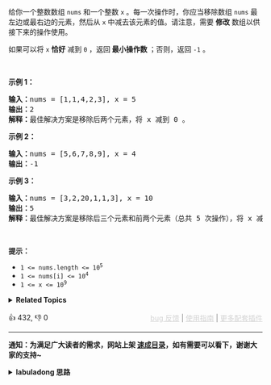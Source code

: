 <p>给你一个整数数组 <code>nums</code> 和一个整数 <code>x</code> 。每一次操作时，你应当移除数组 <code>nums</code> 最左边或最右边的元素，然后从 <code>x</code> 中减去该元素的值。请注意，需要 <strong>修改</strong> 数组以供接下来的操作使用。</p>

<p>如果可以将 <code>x</code>&nbsp;<strong>恰好</strong> 减到&nbsp;<code>0</code> ，返回<strong> 最小操作数 </strong>；否则，返回 <code>-1</code> 。</p>

<p>&nbsp;</p>

<p><strong>示例 1：</strong></p>

<pre>
<strong>输入：</strong>nums = [1,1,4,2,3], x = 5
<strong>输出：</strong>2
<strong>解释：</strong>最佳解决方案是移除后两个元素，将 x 减到 0 。
</pre>

<p><strong>示例 2：</strong></p>

<pre>
<strong>输入：</strong>nums = [5,6,7,8,9], x = 4
<strong>输出：</strong>-1
</pre>

<p><strong>示例 3：</strong></p>

<pre>
<strong>输入：</strong>nums = [3,2,20,1,1,3], x = 10
<strong>输出：</strong>5
<strong>解释：</strong>最佳解决方案是移除后三个元素和前两个元素（总共 5 次操作），将 x 减到 0 。
</pre>

<p>&nbsp;</p>

<p><strong>提示：</strong></p>

<ul> 
 <li><code>1 &lt;= nums.length &lt;= 10<sup>5</sup></code></li> 
 <li><code>1 &lt;= nums[i] &lt;= 10<sup>4</sup></code></li> 
 <li><code>1 &lt;= x &lt;= 10<sup>9</sup></code></li> 
</ul>

<details><summary><strong>Related Topics</strong></summary>数组 | 哈希表 | 二分查找 | 前缀和 | 滑动窗口</details><br>

<div>👍 432, 👎 0<span style='float: right;'><span style='color: gray;'><a href='https://github.com/labuladong/fucking-algorithm/issues' target='_blank' style='color: lightgray;text-decoration: underline;'>bug 反馈</a> | <a href='https://labuladong.online/algo/fname.html?fname=jb插件简介' target='_blank' style='color: lightgray;text-decoration: underline;'>使用指南</a> | <a href='https://labuladong.online/algo/' target='_blank' style='color: lightgray;text-decoration: underline;'>更多配套插件</a></span></span></div>

<div id="labuladong"><hr>

**通知：为满足广大读者的需求，网站上架 [速成目录](https://labuladong.online/algo/intro/quick-learning-plan/)，如有需要可以看下，谢谢大家的支持~**

<details><summary><strong>labuladong 思路</strong></summary>


<div id="labuladong_solution_zh">

## 基本思路

很多读者第一眼看到这个题，可能就想到了递归算法来穷举所有可能的操作方法对吧？每次我可以选择移除最左边或最右边的元素，然后对剩下的数组递归调用，直到 `x` 减到 0，肯定可以算出最小的操作数。

这很好，说明大家已经理解并运用了「算法本质是穷举」的思想，对于容易穷举的，用 for 循环遍历；对于每次选择之间互相关联的，用递归算法借助递归树穷举。

但是这里可以用到我在 [时空复杂度分析实用指南](https://labuladong.online/algo/essential-technique/complexity-analysis/) 中分享的小技巧，你看完题就知道这题不能用递归：就是看数据规模预估反推算法思路。

这道题的数据规模是 `1 <= nums.length <= 10^5`，这就意味着递归算法的时间复杂度不能达到 `O(2^n)` 这个级别，因为 10^5 的平方就是 10^10，这个数量级，在任何判题平台都是不能被接受的。

你如果用递归算法，且不说指数级复杂度的回溯算法了，即便你能用动态规划算法消除重叠子问题，那你至少也要用两个状态，也就是数组两端 `i, j` 的索引位置。那么时空复杂度最起码都要 `O(2^n)`，所以这道题不适合用递归算法。

有了上面的分析，你必须再观察观察，转换一下思路。题目让你从边缘删除掉和为 `x` 的元素，那剩下来的是什么？剩下来的是不是就是 `nums` 中的一个子数组？让你尽可能少地从边缘删除元素说明什么？是不是就是说剩下来的这个子数组大小尽可能的大？

**所以，这道题等价于让你寻找 `nums` 中元素和为 `sum(nums) - x` 的最长子数组**。

寻找子数组就是考察滑动窗口技巧。前文 [滑动窗口框架](https://labuladong.online/algo/essential-technique/sliding-window-framework/) 说过，使用滑动窗口算法需要搞清楚以下几个问题：

1、什么时候应该扩大窗口？

2、什么时候应该缩小窗口？

3、什么时候得到一个合法的答案？

针对本题，以上三个问题的答案是：

1、当窗口内元素之和小于目标和 `target` 时，扩大窗口，让窗口内元素和增加。

2、当窗口内元素之和大于目标和 `target` 时，缩小窗口，让窗口内元素和减小。

3、当窗口内元素之和等于目标和 `target` 时，找到一个符合条件的子数组，我们想找的是最长的子数组长度。

> 注意：类似 [✨713. 乘积小于 K 的子数组](/problems/subarray-product-less-than-k/)，之所以本题可以用滑动窗口，关键是题目说了 `nums` 中的元素都是正数，这就保证了只要有元素加入窗口，和一定变大，只要有元素离开窗口，和一定变小。
>
> 你想想如果存在负数的话就没有这个性质了，也就不能确定什么时候扩大和缩小窗口，也就不能使用滑动窗口算法，而应该使用 [前缀和 + 哈希表的方式](https://labuladong.online/algo/problem-set/perfix-sum/) 解决，参见 [✨560. 和为K的子数组](/problems/subarray-sum-equals-k/)。

**详细题解**：
  - [【练习】滑动窗口算法经典习题](https://labuladong.online/algo/problem-set/sliding-window/)

</div>





<div id="solution">

## 解法代码



<div class="tab-panel"><div class="tab-nav">
<button data-tab-item="cpp" class="tab-nav-button btn " data-tab-group="default" onclick="switchTab(this)">cpp🤖</button>

<button data-tab-item="python" class="tab-nav-button btn " data-tab-group="default" onclick="switchTab(this)">python🤖</button>

<button data-tab-item="java" class="tab-nav-button btn active" data-tab-group="default" onclick="switchTab(this)">java🟢</button>

<button data-tab-item="go" class="tab-nav-button btn " data-tab-group="default" onclick="switchTab(this)">go🤖</button>

<button data-tab-item="javascript" class="tab-nav-button btn " data-tab-group="default" onclick="switchTab(this)">javascript🤖</button>
</div><div class="tab-content">
<div data-tab-item="cpp" class="tab-item " data-tab-group="default"><div class="highlight">

```cpp
// 注意：cpp 代码由 chatGPT🤖 根据我的 java 代码翻译。
// 本代码的正确性已通过力扣验证，如有疑问，可以对照 java 代码查看。

#include <vector>
#include <climits>
using namespace std;

class Solution {
public:
    int minOperations(vector<int>& nums, int x) {
        int n = nums.size(), sum = 0;
        for (int i = 0; i < n; i++) {
            sum += nums[i];
        }
        // 滑动窗口需要寻找的子数组目标和
        int target = sum - x;

        int left = 0, right = 0;
        // 记录窗口内所有元素和
        int windowSum = 0;
        // 记录目标子数组的最大长度
        int maxLen = INT_MIN;
        // 开始执行滑动窗口框架
        while (right < nums.size()) {
            // 扩大窗口
            windowSum += nums[right];
            right++;

            while (windowSum > target && left < right) {
                // 缩小窗口
                windowSum -= nums[left];
                left++;
            }
            // 寻找目标子数组
            if (windowSum == target) {
                maxLen = max(maxLen, right - left);
            }
        }
        // 目标子数组的最大长度可以推导出需要删除的字符数量
        return maxLen == INT_MIN ? -1 : n - maxLen;
    }
};
```

</div></div>

<div data-tab-item="python" class="tab-item " data-tab-group="default"><div class="highlight">

```python
# 注意：python 代码由 chatGPT🤖 根据我的 java 代码翻译。
# 本代码的正确性已通过力扣验证，如有疑问，可以对照 java 代码查看。

class Solution:
    def minOperations(self, nums: List[int], x: int) -> int:
        n = len(nums)
        sum_ = sum(nums)
        # 滑动窗口需要寻找的子数组目标和
        target = sum_ - x

        left = 0
        right = 0
        # 记录窗口内所有元素和
        window_sum = 0
        # 记录目标子数组的最大长度
        max_len = float('-inf')
        # 开始执行滑动窗口框架
        while right < n:
            # 扩大窗口
            window_sum += nums[right]
            right += 1

            while window_sum > target and left < right:
                # 缩小窗口
                window_sum -= nums[left]
                left += 1

            # 寻找目标子数组
            if window_sum == target:
                max_len = max(max_len, right - left)

        # 目标子数组的最大长度可以推导出需要删除的字符数量
        return -1 if max_len == float('-inf') else n - max_len
```

</div></div>

<div data-tab-item="java" class="tab-item active" data-tab-group="default"><div class="highlight">

```java
class Solution {
    public int minOperations(int[] nums, int x) {
        int n = nums.length, sum = 0;
        for (int i = 0; i < n; i++) {
            sum += nums[i];
        }
        // 滑动窗口需要寻找的子数组目标和
        int target = sum - x;

        int left = 0, right = 0;
        // 记录窗口内所有元素和
        int windowSum = 0;
        // 记录目标子数组的最大长度
        int maxLen = Integer.MIN_VALUE;
        // 开始执行滑动窗口框架
        while (right < nums.length) {
            // 扩大窗口
            windowSum += nums[right];
            right++;

            while (windowSum > target && left < right) {
                // 缩小窗口
                windowSum -= nums[left];
                left++;
            }
            // 寻找目标子数组
            if (windowSum == target) {
                maxLen = Math.max(maxLen, right - left);
            }
        }
        // 目标子数组的最大长度可以推导出需要删除的字符数量
        return maxLen == Integer.MIN_VALUE ? -1 : n - maxLen;
    }
}
```

</div></div>

<div data-tab-item="go" class="tab-item " data-tab-group="default"><div class="highlight">

```go
// 注意：go 代码由 chatGPT🤖 根据我的 java 代码翻译。
// 本代码的正确性已通过力扣验证，如有疑问，可以对照 java 代码查看。

func minOperations(nums []int, x int) int {
    n := len(nums)
    sum := 0
    for _, num := range nums {
        sum += num
    }
    // 滑动窗口需要寻找的子数组目标和
    target := sum - x

    left, right := 0, 0
    // 记录窗口内所有元素和
    windowSum := 0
    // 记录目标子数组的最大长度
    maxLen := -1
    // 开始执行滑动窗口框架
    for right < len(nums) {
        // 扩大窗口
        windowSum += nums[right]
        right++

        for windowSum > target && left < right {
            // 缩小窗口
            windowSum -= nums[left]
            left++
        }
        // 寻找目标子数组
        if windowSum == target {
            if maxLen == -1 || right-left > maxLen {
                maxLen = right - left
            }
        }
    }
    // 目标子数组的最大长度可以推导出需要删除的字符数量
    if maxLen == -1 {
        return -1
    }
    return n - maxLen
}
```

</div></div>

<div data-tab-item="javascript" class="tab-item " data-tab-group="default"><div class="highlight">

```javascript
// 注意：javascript 代码由 chatGPT🤖 根据我的 java 代码翻译。
// 本代码的正确性已通过力扣验证，如有疑问，可以对照 java 代码查看。

var minOperations = function(nums, x) {
    let n = nums.length, sum = 0;
    for (let i = 0; i < n; i++) {
        sum += nums[i];
    }
    // 滑动窗口需要寻找的子数组目标和
    let target = sum - x;

    let left = 0, right = 0;
    // 记录窗口内所有元素和
    let windowSum = 0;
    // 记录目标子数组的最大长度
    let maxLen = -Infinity;
    // 开始执行滑动窗口框架
    while (right < nums.length) {
        // 扩大窗口
        windowSum += nums[right];
        right++;

        while (windowSum > target && left < right) {
            // 缩小窗口
            windowSum -= nums[left];
            left++;
        }
        // 寻找目标子数组
        if (windowSum == target) {
            maxLen = Math.max(maxLen, right - left);
        }
    }
    // 目标子数组的最大长度可以推导出需要删除的字符数量
    return maxLen == -Infinity ? -1 : n - maxLen;
};
```

</div></div>
</div></div>

<hr /><details open hint-container details><summary style="font-size: medium"><strong>👾👾 算法可视化 👾👾</strong></summary><div id="data_minimum-operations-to-reduce-x-to-zero"  category="leetcode" ></div><div class="resizable aspect-ratio-container" style="height: 100%;">
<div id="iframe_minimum-operations-to-reduce-x-to-zero"></div></div>
</details><hr /><br />

</div>
</details>
</div>


